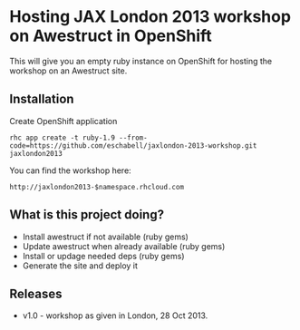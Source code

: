 Hosting JAX London 2013 workshop on Awestruct in OpenShift
==========================================================

This will give you an empty ruby instance on OpenShift for hosting the workshop on an Awestruct site.

Installation
------------

Create OpenShift application

    rhc app create -t ruby-1.9 --from-code=https://github.com/eschabell/jaxlondon-2013-workshop.git jaxlondon2013

You can find the workshop here:

    http://jaxlondon2013-$namespace.rhcloud.com

What is this project doing?
---------------------------

* Install awestruct if not available (ruby gems)
* Update awestruct when already available (ruby gems)
* Install or updage needed deps (ruby gems)
* Generate the site and deploy it

Releases
--------

- v1.0 - workshop as given in London, 28 Oct 2013.
